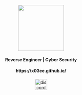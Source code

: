 <div align="center">
  <img height="150" src="https://github.com/x03ee/x03ee/blob/main/my.png"  />
</div>


<div style="text-align: center;">
  <h4 align="center">Reverse Engineer | Cyber Security</h4>
   <h4 align="center">https://x03ee.github.io/</h4>

  <div align="center">
    <a href="https://tryhackme.com/p/x03e" target="_blank">
      <img src="https://assets.tryhackme.com/img/logo/tryhackme_logo_full.svg" width="40" height="35" alt="discord logo"  />
    </a>
  </div>
</div>
